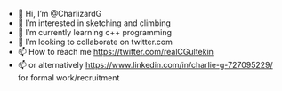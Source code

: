 - 👋 Hi, I’m @CharlizardG
- 👀 I’m interested in sketching and climbing
- 🌱 I’m currently learning c++ programming
- 💞️ I’m looking to collaborate on twitter.com
- 📫 How to reach me https://twitter.com/realCGultekin 
- 📫 or alternatively https://www.linkedin.com/in/charlie-g-727095229/ for formal work/recruitment 
<!---
CharlizardG/CharlizardG is a ✨ special ✨ repository because its `README.md` (this file) appears on your GitHub profile.
You can click the Preview link to take a look at your changes.
--->
